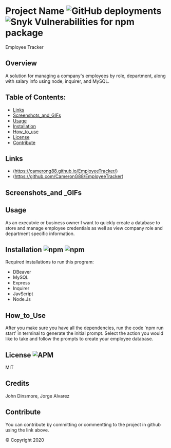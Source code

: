  # Project Name ![GitHub deployments](https://img.shields.io/github/deployments/badges/shields/shields-staging?color=pink&style=plastic) ![Snyk Vulnerabilities for npm package](https://img.shields.io/snyk/vulnerabilities/npm/chalk?style=plastic)
  Employee Tracker

  ## Overview 
  A solution for managing a company's employees by role, department, along with salary info using node, inquirer, and MySQL.

  ## Table of Contents:
  - [Links](#Links)
  - [Screenshots_and_GIFs](#Screenshots_and_GIFs)
  - [Usage](#Motivation)
  - [Installation](#Installation)
  - [How_to_use](#How_to_use)
  - [License](#License)
  - [Contribute](#Contribute)

  ## Links
  - (https://camerong88.github.io/EmployeeTracker/)
  - (https://github.com/CameronG88/EmployeeTracker)

  ## Screenshots_and _GIFs

  ## Usage
As an executvie or business owner I want to quickly create a database to store and manage employee credentials as well as view company role and department specific information. 

  ## Installation  ![npm](https://img.shields.io/npm/v/npm?color=pink&style=plastic) ![npm](https://img.shields.io/npm/v/inquirer?color=pink&label=inquirer&style=plastic)
  Required installations to run this program:
  - DBeaver
  - MySQL  
  - Express
  - Inquirer
  - JavScript
  - Node.Js


  ## How_to_Use
After you make sure you have all the dependencies, run the code 'npm run start' in terminal to generate the initial prompt. Select the action you would like to take and follow the prompts to create your employee database.

  ## License  ![APM](https://img.shields.io/apm/l/npm?color=pink&style=plastic)    
  MIT
 
 ## Credits
  John Dinsmore, Jorge Alvarez

  ## Contribute
 You can contribute by committing or commentting to the project in github using the link above.

  © Copyright 2020

  
